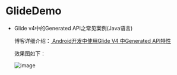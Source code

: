 # GlideDemo

- Glide v4中的Generated API之常见案例(Java语言)

   博客详细介绍：[ Android开发中使用Glide V4 中Generated API特性](http://blog.csdn.net/hexingen/article/details/72579529)

   效果图如下：

   ![image](http://img.blog.csdn.net/20170520155143988?watermark/2/text/aHR0cDovL2Jsb2cuY3Nkbi5uZXQvaGV4aW5nZW4=/font/5a6L5L2T/fontsize/400/fill/I0JBQkFCMA==/dissolve/70/gravity/SouthEast)

